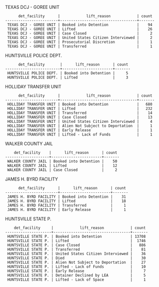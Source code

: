 TEXAS DCJ - GOREE UNIT

          det_facility      |            lift_reason            | count
    ------------------------+-----------------------------------+-------
     TEXAS DCJ - GOREE UNIT | Booked into Detention             |    94
     TEXAS DCJ - GOREE UNIT | Lifted                            |    26
     TEXAS DCJ - GOREE UNIT | Case Closed                       |     2
     TEXAS DCJ - GOREE UNIT | United States Citizen Interviewed |     2
     TEXAS DCJ - GOREE UNIT | Prosecutorial Discretion          |     1
     TEXAS DCJ - GOREE UNIT | Transferred                       |     1

HUNTSVILLE POLICE DEPT.

          det_facility       |      lift_reason      | count
    -------------------------+-----------------------+-------
     HUNTSVILLE POLICE DEPT. | Booked into Detention |     5
     HUNTSVILLE POLICE DEPT. | Lifted                |     3

HOLLIDAY TRANSFER UNIT

          det_facility      |            lift_reason            | count
    ------------------------+-----------------------------------+-------
     HOLLIDAY TRANSFER UNIT | Booked into Detention             |   680
     HOLLIDAY TRANSFER UNIT | Lifted                            |   232
     HOLLIDAY TRANSFER UNIT | Transferred                       |    14
     HOLLIDAY TRANSFER UNIT | Case Closed                       |    13
     HOLLIDAY TRANSFER UNIT | United States Citizen Interviewed |     4
     HOLLIDAY TRANSFER UNIT | Alien Not Subject to Deportation  |     1
     HOLLIDAY TRANSFER UNIT | Early Release                     |     1
     HOLLIDAY TRANSFER UNIT | Lifted - Lack of Funds            |     1

WALKER COUNTY JAIL

        det_facility    |      lift_reason      | count
    --------------------+-----------------------+-------
     WALKER COUNTY JAIL | Booked into Detention |    50
     WALKER COUNTY JAIL | Lifted                |    12
     WALKER COUNTY JAIL | Case Closed           |     2

JAMES H. BYRD FACILITY

          det_facility      |      lift_reason      | count
    ------------------------+-----------------------+-------
     JAMES H. BYRD FACILITY | Booked into Detention |    31
     JAMES H. BYRD FACILITY | Lifted                |    18
     JAMES H. BYRD FACILITY | Transferred           |     1
     JAMES H. BYRD FACILITY | Early Release         |     1

HUNTSVILLE STATE P.

        det_facility     |            lift_reason            | count
    ---------------------+-----------------------------------+-------
     HUNTSVILLE STATE P. | Booked into Detention             | 13708
     HUNTSVILLE STATE P. | Lifted                            |  1746
     HUNTSVILLE STATE P. | Case Closed                       |   886
     HUNTSVILLE STATE P. | Transferred                       |    81
     HUNTSVILLE STATE P. | United States Citizen Interviewed |    36
     HUNTSVILLE STATE P. | Died                              |    30
     HUNTSVILLE STATE P. | Alien Not Subject to Deportation  |    27
     HUNTSVILLE STATE P. | Lifted - Lack of Funds            |    10
     HUNTSVILLE STATE P. | Early Release                     |     7
     HUNTSVILLE STATE P. | Detainer Declined by LEA          |     5
     HUNTSVILLE STATE P. | Lifted - Lack of Space            |     1
